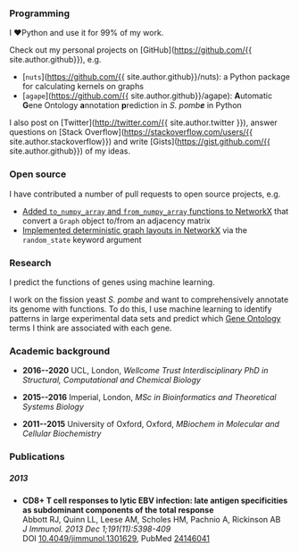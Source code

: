 ### Programming

I ❤️Python and use it for 99% of my work.

Check out my personal projects on [GitHub](https://github.com/{{ site.author.github}}), e.g.
 - [`nuts`](https://github.com/{{ site.author.github}}/nuts): a Python package for calculating kernels on graphs
 - [`agape`](https://github.com/{{ site.author.github}}/agape): **A**utomatic **G**ene Ontology **a**nnotation **p**rediction in *S. pomb**e*** in Python

I also post on [Twitter](http://twitter.com/{{ site.author.twitter }}), answer questions on [Stack Overflow](https://stackoverflow.com/users/{{ site.author.stackoverflow}}) and write [Gists](https://gist.github.com/{{ site.author.github}}) of my ideas.


### Open source

I have contributed a number of pull requests to open source projects, e.g.
 - [Added `to_numpy_array` and `from_numpy_array` functions to NetworkX](https://github.com/networkx/networkx/pull/2522) that convert a `Graph` object to/from an adjacency matrix
 - [Implemented deterministic graph layouts in NetworkX](https://github.com/networkx/networkx/pull/2766) via the `random_state` keyword argument


### Research

I predict the functions of genes using machine learning.

I work on the fission yeast *S. pombe* and want to comprehensively annotate its genome with functions. To do this, I use machine learning to identify patterns in large experimental data sets and predict which [Gene Ontology](http://geneontology.org/) terms I think are associated with each gene.


### Academic background

- **2016--2020** UCL, London, *Wellcome Trust Interdisciplinary PhD in Structural, Computational and Chemical Biology*

- **2015--2016** Imperial, London, *MSc in Bioinformatics and Theoretical Systems Biology*

- **2011--2015** University of Oxford, Oxford, *MBiochem in Molecular and Cellular Biochemistry*


### Publications

##### 2013
- **CD8+ T cell responses to lytic EBV infection: late antigen specificities as subdominant components of the total response**  
Abbott RJ, Quinn LL, Leese AM, Scholes HM, Pachnio A, Rickinson AB  
*J Immunol. 2013 Dec 1;191(11):5398-409*  
DOI [10.4049/jimmunol.1301629](http://dx.doi.org/10.4049/jimmunol.1301629), PubMed [24146041](https://www.ncbi.nlm.nih.gov/pubmed/24146041)
